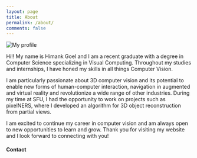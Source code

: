 ```yaml
---
layout: page
title: About
permalink: /about/
comments: false
---
```


![My profile](../assets/images/profile.jpg)

Hi!! My name is Himank Goel and I am a recent graduate with a degree in Computer
Science specializing in Visual Computing. Throughout my studies and 
internships, I have honed my skills in all things Computer Vision.

I am particularly passionate about 3D computer vision and its potential to 
enable new forms of human-computer interaction, navigation in augmented and 
virtual reality and revolutionize a wide range of other industries. During my 
time at SFU, I had the opportunity to work on projects such as pixelNERS, where 
I developed an algorithm for 3D object reconstruction from partial views.

I am excited to continue my career in computer vision and am always open to new
opportunities to learn and grow. Thank you for visiting my website and I look 
forward to connecting with you!

#### Contact

<div class="center-div">
    <a href="https://twitter.com/sub_classy_03"
       aria-label="Twitter" 
       target="_blank"><i class="fa fa-twitter-square fa-2x" aria-hidden="true"></i></a>
    <a href="https://www.linkedin.com/in/subclassy/" 
       target="_blank"
       aria-label="LinkedIn"><i class="fa fa-linkedin-square fa-2x" aria-hidden="true"></i></a>
    <a href="https://github.com/subClassy/" 
       target="_blank"
       aria-label="GitHub"><i class="fa fa-github-square fa-2x" aria-hidden="true"></i></a>
    <a href="mailto: subclassy@outlook.com" 
       target="_blank"
       aria-label="Email"><i class="fa fa-envelope-square fa-2x" aria-hidden="true"></i></a>
</div>

